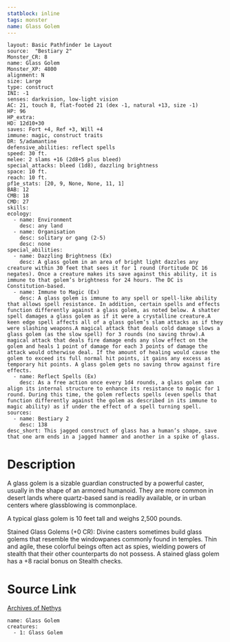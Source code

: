 ```yaml
---
statblock: inline
tags: monster
name: Glass Golem
---
```

```statblock
layout: Basic Pathfinder 1e Layout
source:  "Bestiary 2"
Monster_CR: 8
name: Glass Golem
Monster_XP: 4800
alignment: N
size: Large
type: construct
INI: -1
senses: darkvision, low-light vision
AC: 21, touch 8, flat-footed 21 (dex -1, natural +13, size -1)
HP: 96
HP_extra: 
HD: 12d10+30
saves: Fort +4, Ref +3, Will +4
immune: magic, construct traits
DR: 5/adamantine
defensive_abilities: reflect spells
speed: 30 ft.
melee: 2 slams +16 (2d8+5 plus bleed)
special_attacks: bleed (1d8), dazzling brightness
space: 10 ft.
reach: 10 ft.
pf1e_stats: [20, 9, None, None, 11, 1]
BAB: 12
CMB: 18
CMD: 27
skills: 
ecology:
  - name: Environment
    desc: any land
  - name: Organisation
    desc: solitary or gang (2-5)
    desc: none
special_abilities:
  - name: Dazzling Brightness (Ex)
    desc: A glass golem in an area of bright light dazzles any creature within 30 feet that sees it for 1 round (Fortitude DC 16 negates). Once a creature makes its save against this ability, it is immune to that golem’s brightness for 24 hours. The DC is Constitution-based.
  - name: Immune to Magic (Ex)
    desc: A glass golem is immune to any spell or spell-like ability that allows spell resistance. In addition, certain spells and effects function differently against a glass golem, as noted below. A shatter spell damages a glass golem as if it were a crystalline creature.A keen edge spell affects all of a glass golem’s slam attacks as if they were slashing weapons.A magical attack that deals cold damage slows a glass golem (as the slow spell) for 3 rounds (no saving throw).A magical attack that deals fire damage ends any slow effect on the golem and heals 1 point of damage for each 3 points of damage the attack would otherwise deal. If the amount of healing would cause the golem to exceed its full normal hit points, it gains any excess as temporary hit points. A glass golem gets no saving throw against fire effects.
  - name: Reflect Spells (Ex)
    desc: As a free action once every 1d4 rounds, a glass golem can align its internal structure to enhance its resistance to magic for 1 round. During this time, the golem reflects spells (even spells that function differently against the golem as described in its immune to magic ability) as if under the effect of a spell turning spell.
sources:
  - name: Bestiary 2
    desc: 138
desc_short: This jagged construct of glass has a human’s shape, save that one arm ends in a jagged hammer and another in a spike of glass.
```
# Description
A glass golem is a sizable guardian constructed by a powerful caster, usually in the shape of an armored humanoid. They are more common in desert lands where quartz-based sand is readily available, or in urban centers where glassblowing is commonplace.

A typical glass golem is 10 feet tall and weighs 2,500 pounds.

Stained Glass Golems (+0 CR): Divine casters sometimes build glass golems that resemble the windowpanes commonly found in temples. Thin and agile, these colorful beings often act as spies, wielding powers of stealth that their other counterparts do not possess. A stained glass golem has a +8 racial bonus on Stealth checks.
# Source Link
[Archives of Nethys](https://aonprd.com/MonsterDisplay.aspx?ItemName=Glass%20Golem)
```encounter-table
name: Glass Golem
creatures:
  - 1: Glass Golem
```
